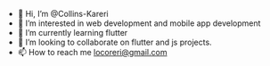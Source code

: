 - 👋 Hi, I’m @Collins-Kareri
- 👀 I’m interested in web development and mobile app development
- 🌱 I’m currently learning flutter
- 💞️ I’m looking to collaborate on flutter and js projects.
- 📫 How to reach me locoreri@gmail.com

<!---
Collins-Kareri/Collins-Kareri is a ✨ special ✨ repository because its `README.md` (this file) appears on your GitHub profile.
You can click the Preview link to take a look at your changes.
--->
